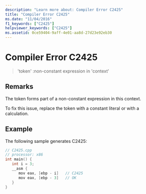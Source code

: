 ```yaml
---
description: "Learn more about: Compiler Error C2425"
title: "Compiler Error C2425"
ms.date: "11/04/2016"
f1_keywords: ["C2425"]
helpviewer_keywords: ["C2425"]
ms.assetid: 0ce59404-9aff-4e01-aa8d-27d23e92eb30
---
```

# Compiler Error C2425

> 'token' :non-constant expression in 'context'

## Remarks

The token forms part of a non-constant expression in this context.

To fix this issue, replace the token with a constant literal or with a calculation.

## Example

The following sample generates C2425:

```cpp
// C2425.cpp
// processor: x86
int main() {
   int i = 3;
   __asm {
      mov eax, [ebp - i]   // C2425
      mov eax, [ebp - 3]   // OK
   }
}
```
